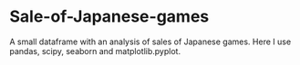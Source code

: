# Sale-of-Japanese-games
A small dataframe with an analysis of sales of Japanese games.
Here I use pandas, scipy, seaborn and matplotlib.pyplot.
